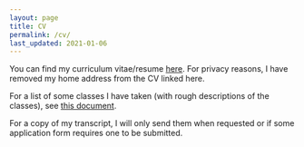 ```yaml
---
layout: page
title: CV
permalink: /cv/
last_updated: 2021-01-06
---
```


You can find my curriculum vitae/resume <a href="cv.pdf">here</a>. For privacy reasons, I have removed my home address from the CV linked here.

For a list of some classes I have taken (with rough descriptions of the classes), see <a href="courses_taken.pdf">this document</a>.

For a copy of my transcript, I will only send them when requested or if some application form requires one to be submitted.
